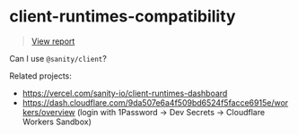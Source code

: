 # client-runtimes-compatibility

> [View report](https://client-runtimes-dashboard.sanity.build/)

Can I use `@sanity/client`?

Related projects:

- https://vercel.com/sanity-io/client-runtimes-dashboard
- https://dash.cloudflare.com/9da507e6a4f509bd6524f5facce6915e/workers/overview (login with 1Password -> Dev Secrets -> Cloudflare Workers Sandbox)

